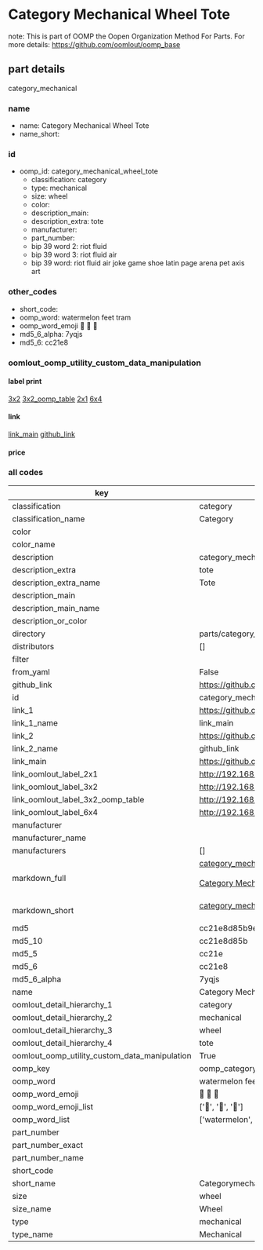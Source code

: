 # Category Mechanical Wheel Tote  

note: This is part of OOMP the Oopen Organization Method For Parts. For more details: https://github.com/oomlout/oomp_base

##  part details



category_mechanical

### name
* name: Category Mechanical Wheel Tote
* name_short: 
### id
* oomp_id: category_mechanical_wheel_tote
  * classification: category
  * type: mechanical
  * size: wheel
  * color: 
  * description_main: 
  * description_extra: tote
  * manufacturer: 
  * part_number: 
  * bip 39 word 2: riot fluid
  * bip 39 word 3: riot fluid air
  * bip 39 word: riot fluid air joke game shoe latin page arena pet axis art

### other_codes
* short_code: 
* oomp_word: watermelon feet tram
* oomp_word_emoji :watermelon: :feet: :tram:
* md5_6_alpha: 7yqjs
* md5_6: cc21e8






### oomlout_oomp_utility_custom_data_manipulation
#### label print
[3x2](http://192.168.1.245:1112/?label=oomp%207yqjs)
[3x2_oomp_table](http://192.168.1.107:1112/?label=oomp%207yqjs)
[2x1](http://192.168.1.242:1112/?label=oomp%207yqjs)
[6x4](http://192.168.1.55:1112/?label=oomp%207yqjs)    

#### link

[link_main](https://github.com/oomlout/oomlout_oomp_current_version_messy/tree/main/parts/category_mechanical_wheel_tote) [github_link](https://github.com/oomlout/oomlout_oomp_part_src/tree/main/parts/category_mechanical_wheel_tote)                             

#### price







### all codes 
| key | value |  
| --- | --- |  
| classification | category |  
| classification_name | Category |  
| color |  |  
| color_name |  |  
| description | category_mechanical |  
| description_extra | tote |  
| description_extra_name | Tote |  
| description_main |  |  
| description_main_name |  |  
| description_or_color |   |  
| directory | parts/category_mechanical_wheel_tote |  
| distributors | [] |  
| filter |  |  
| from_yaml | False |  
| github_link | https://github.com/oomlout/oomlout_oomp_part_src/tree/main/parts/category_mechanical_wheel_tote |  
| id | category_mechanical_wheel_tote |  
| link_1 | https://github.com/oomlout/oomlout_oomp_current_version_messy/tree/main/parts/category_mechanical_wheel_tote |  
| link_1_name | link_main |  
| link_2 | https://github.com/oomlout/oomlout_oomp_part_src/tree/main/parts/category_mechanical_wheel_tote |  
| link_2_name | github_link |  
| link_main | https://github.com/oomlout/oomlout_oomp_current_version_messy/tree/main/parts/category_mechanical_wheel_tote |  
| link_oomlout_label_2x1 | http://192.168.1.242:1112/?label=oomp%207yqjs |  
| link_oomlout_label_3x2 | http://192.168.1.245:1112/?label=oomp%207yqjs |  
| link_oomlout_label_3x2_oomp_table | http://192.168.1.107:1112/?label=oomp%207yqjs |  
| link_oomlout_label_6x4 | http://192.168.1.55:1112/?label=oomp%207yqjs |  
| manufacturer |  |  
| manufacturer_name |  |  
| manufacturers | [] |  
| markdown_full | [category_mechanical_wheel_tote](https://github.com/oomlout/oomlout_oomp_current_version_messy/tree/main/parts/category_mechanical_wheel_tote)<br>[](https://github.com/oomlout/oomlout_oomp_current_version_messy/tree/main/parts/category_mechanical_wheel_tote)<br>[Category Mechanical Wheel Tote](https://github.com/oomlout/oomlout_oomp_current_version_messy/tree/main/parts/category_mechanical_wheel_tote)<br><br> |  
| markdown_short | [category_mechanical_wheel_tote](https://github.com/oomlout/oomlout_oomp_current_version_messy/tree/main/parts/category_mechanical_wheel_tote)<br><br> |  
| md5 | cc21e8d85b9eefaf19af97840ad66dd1 |  
| md5_10 | cc21e8d85b |  
| md5_5 | cc21e |  
| md5_6 | cc21e8 |  
| md5_6_alpha | 7yqjs |  
| name | Category Mechanical Wheel Tote |  
| oomlout_detail_hierarchy_1 | category |  
| oomlout_detail_hierarchy_2 | mechanical |  
| oomlout_detail_hierarchy_3 | wheel |  
| oomlout_detail_hierarchy_4 | tote |  
| oomlout_oomp_utility_custom_data_manipulation | True |  
| oomp_key | oomp_category_mechanical_wheel_tote |  
| oomp_word | watermelon feet tram |  
| oomp_word_emoji | :watermelon: :feet: :tram: |  
| oomp_word_emoji_list | [':watermelon:', ':feet:', ':tram:'] |  
| oomp_word_list | ['watermelon', 'feet', 'tram'] |  
| part_number |  |  
| part_number_exact |  |  
| part_number_name |  |  
| short_code |  |  
| short_name | Categorymechanical |  
| size | wheel |  
| size_name | Wheel |  
| type | mechanical |  
| type_name | Mechanical |  
